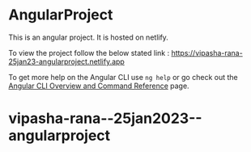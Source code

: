 # AngularProject

This is an angular project. It is hosted on netlify.

To view the project follow the below stated link :
https://vipasha-rana-25jan23-angularproject.netlify.app

To get more help on the Angular CLI use `ng help` or go check out the [Angular CLI Overview and Command Reference](https://angular.io/cli) page.
# vipasha-rana--25jan2023--angularproject
